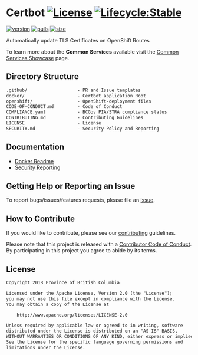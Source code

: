 # Certbot [![License](https://img.shields.io/badge/License-Apache%202.0-blue.svg)](LICENSE) [![Lifecycle:Stable](https://img.shields.io/badge/Lifecycle-Stable-97ca00)](https://github.com/bcgov/repomountie/blob/master/doc/lifecycle-badges.md)

[![version](https://img.shields.io/docker/v/bcgovimages/certbot.svg?sort=semver)](https://hub.docker.com/r/bcgovimages/certbot)
[![pulls](https://img.shields.io/docker/pulls/bcgovimages/certbot.svg)](https://hub.docker.com/r/bcgovimages/certbot)
[![size](https://img.shields.io/docker/image-size/bcgovimages/certbot.svg)](https://hub.docker.com/r/bcgovimages/certbot)

Automatically update TLS Certificates on OpenShift Routes

To learn more about the **Common Services** available visit the [Common Services Showcase](https://bcgov.github.io/common-service-showcase/) page.

## Directory Structure

```txt
.github/                   - PR and Issue templates
docker/                    - Certbot application Root
openshift/                 - OpenShift-deployment files
CODE-OF-CONDUCT.md         - Code of Conduct
COMPLIANCE.yaml            - BCGov PIA/STRA compliance status
CONTRIBUTING.md            - Contributing Guidelines
LICENSE                    - License
SECURITY.md                - Security Policy and Reporting
```

## Documentation

* [Docker Readme](docker/README.md)
* [Security Reporting](SECURITY.md)

## Getting Help or Reporting an Issue

To report bugs/issues/features requests, please file an [issue](https://github.com/BCDevOps/certbot/issues).

## How to Contribute

If you would like to contribute, please see our [contributing](CONTRIBUTING.md) guidelines.

Please note that this project is released with a [Contributor Code of Conduct](CODE-OF-CONDUCT.md). By participating in this project you agree to abide by its terms.

## License

```txt
Copyright 2018 Province of British Columbia

Licensed under the Apache License, Version 2.0 (the "License");
you may not use this file except in compliance with the License.
You may obtain a copy of the License at

    http://www.apache.org/licenses/LICENSE-2.0

Unless required by applicable law or agreed to in writing, software
distributed under the License is distributed on an "AS IS" BASIS,
WITHOUT WARRANTIES OR CONDITIONS OF ANY KIND, either express or implied.
See the License for the specific language governing permissions and
limitations under the License.
```
